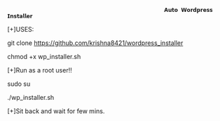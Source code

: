                                                       𝗔𝘂𝘁𝗼 𝗪𝗼𝗿𝗱𝗽𝗿𝗲𝘀𝘀 𝗜𝗻𝘀𝘁𝗮𝗹𝗹𝗲𝗿 
                                                      

[+]USES:

git clone https://github.com/krishna8421/wordpress_installer

chmod +x wp_installer.sh

[+]Run as a root user!!

sudo su

./wp_installer.sh

[+]Sit back and wait for few mins.
